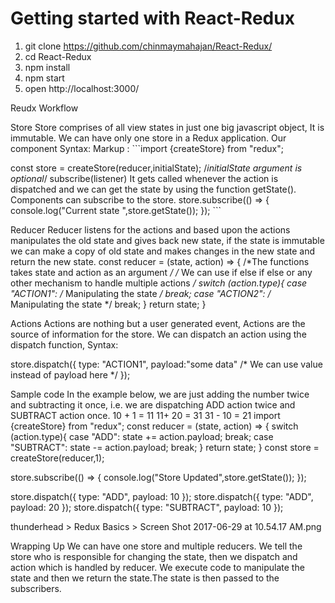 # Getting started with React-Redux


1. git clone https://github.com/chinmaymahajan/React-Redux/
2. cd React-Redux
3. npm install
4. npm start
5. open http://localhost:3000/



Reudx Workflow


Store
Store comprises of all view states in just one big javascript object, It is immutable. We can have only one store in a Redux application.
Our component 
Syntax:
Markup : ```import {createStore} from "redux";
 
const store = createStore(reducer,initialState);
/*initialState argument is optional*/
subscribe(listener)
It gets called whenever the action is dispatched and we can get the state by using the function getState().
Components can subscribe to the store.
store.subscribe(() => {
console.log("Current state ",store.getState());
});
         ```

Reducer
Reducer listens for the actions and based upon the actions manipulates the old state and gives back new state,
if the state is immutable we can make a copy of old state and makes changes in the new state and return the new state.
const reducer = (state, action) => { 
/*The functions takes state and action as an argument */
/* We can use if else if else or any other mechanism to handle multiple actions */
	switch (action.type){ 
		case "ACTION1":
		/* Manipulating the state */
			break;
		case "ACTION2":
		/* Manipulating the state */
			break;
	}
	return state;
}

Actions
Actions are nothing but a user generated event, Actions are the source of information for the store.
We can dispatch an action using the dispatch function,
Syntax:

store.dispatch({
type: "ACTION1",
payload:"some data" /* We can use value instead of payload here */
});


Sample code
In the example below, we are just adding the number twice and subtracting it once,
i.e. we are dispatching ADD action twice and SUBTRACT action once.
10 + 1 = 11
11+ 20 = 31
31 - 10 = 21
import {createStore} from "redux";
const reducer = (state, action) => {
	switch (action.type){
		case "ADD":
		state += action.payload;
			break;
		case "SUBTRACT":
		state -= action.payload;
			break;
	}
	return state;
}
const store = createStore(reducer,1);

store.subscribe(() => {
	console.log("Store Updated",store.getState());
});

store.dispatch({
	type: "ADD",
	payload: 10
});
store.dispatch({
	type: "ADD",
	payload: 20
});
store.dispatch({
	type: "SUBTRACT",
	payload: 10
});

thunderhead > Redux Basics > Screen Shot 2017-06-29 at 10.54.17 AM.png

Wrapping Up
We can have one store and multiple reducers.
We tell the store who is responsible for changing the state, then we dispatch and action which is handled by reducer.
We execute code to manipulate the state and then we return the state.The state is then passed to the subscribers.




